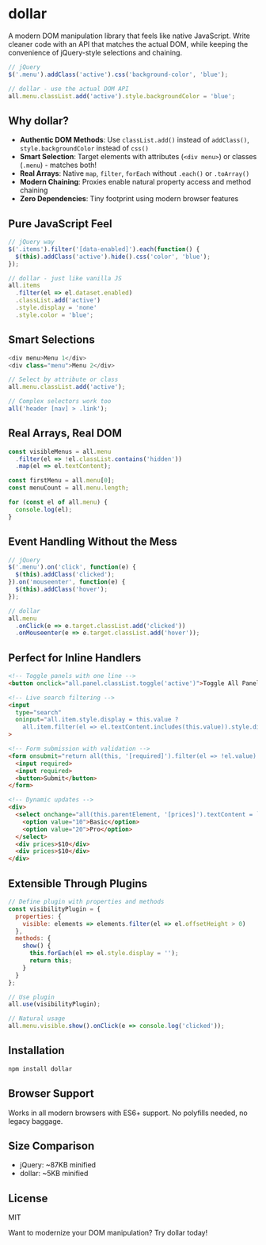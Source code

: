 # dollar

A modern DOM manipulation library that feels like native JavaScript. Write cleaner code with an API that matches the actual DOM, while keeping the convenience of jQuery-style selections and chaining.

```javascript
// jQuery
$('.menu').addClass('active').css('background-color', 'blue');

// dollar - use the actual DOM API
all.menu.classList.add('active').style.backgroundColor = 'blue';
```

## Why dollar?

- **Authentic DOM Methods**: Use `classList.add()` instead of `addClass()`, `style.backgroundColor` instead of `css()`
- **Smart Selection**: Target elements with attributes (`<div menu>`) or classes (`.menu`) - matches both!
- **Real Arrays**: Native `map`, `filter`, `forEach` without `.each()` or `.toArray()`
- **Modern Chaining**: Proxies enable natural property access and method chaining
- **Zero Dependencies**: Tiny footprint using modern browser features

## Pure JavaScript Feel

```javascript
// jQuery way
$('.items').filter('[data-enabled]').each(function() {
  $(this).addClass('active').hide().css('color', 'blue');
});

// dollar - just like vanilla JS
all.items
  .filter(el => el.dataset.enabled)
  .classList.add('active')
  .style.display = 'none'
  .style.color = 'blue';
```

## Smart Selections

```javascript
<div menu>Menu 1</div>
<div class="menu">Menu 2</div>

// Select by attribute or class
all.menu.classList.add('active');

// Complex selectors work too
all('header [nav] > .link');
```

## Real Arrays, Real DOM

```javascript
const visibleMenus = all.menu
  .filter(el => !el.classList.contains('hidden'))
  .map(el => el.textContent);

const firstMenu = all.menu[0];
const menuCount = all.menu.length;

for (const el of all.menu) {
  console.log(el);
}
```

## Event Handling Without the Mess

```javascript
// jQuery
$('.menu').on('click', function(e) {
  $(this).addClass('clicked');
}).on('mouseenter', function(e) {
  $(this).addClass('hover');
});

// dollar
all.menu
  .onClick(e => e.target.classList.add('clicked'))
  .onMouseenter(e => e.target.classList.add('hover'));
```

## Perfect for Inline Handlers

```html
<!-- Toggle panels with one line -->
<button onclick="all.panel.classList.toggle('active')">Toggle All Panels</button>

<!-- Live search filtering -->
<input 
  type="search" 
  oninput="all.item.style.display = this.value ? 
    all.item.filter(el => el.textContent.includes(this.value)).style.display = '' : ''"
>

<!-- Form submission with validation -->
<form onsubmit="return all(this, '[required]').filter(el => !el.value).classList.add('error').length === 0">
  <input required>
  <input required>
  <button>Submit</button>
</form>

<!-- Dynamic updates -->
<div>
  <select onchange="all(this.parentElement, '[prices]').textContent = `$${this.value}`">
    <option value="10">Basic</option>
    <option value="20">Pro</option>
  </select>
  <div prices>$10</div>
  <div prices>$10</div>
</div>
```

## Extensible Through Plugins

```javascript
// Define plugin with properties and methods
const visibilityPlugin = {
  properties: {
    visible: elements => elements.filter(el => el.offsetHeight > 0)
  },
  methods: {
    show() {
      this.forEach(el => el.style.display = '');
      return this;
    }
  }
};

// Use plugin
all.use(visibilityPlugin);

// Natural usage
all.menu.visible.show().onClick(e => console.log('clicked'));
```

## Installation

```bash
npm install dollar
```

## Browser Support

Works in all modern browsers with ES6+ support. No polyfills needed, no legacy baggage.

## Size Comparison

- jQuery: ~87KB minified
- dollar: ~5KB minified

## License

MIT

Want to modernize your DOM manipulation? Try dollar today!